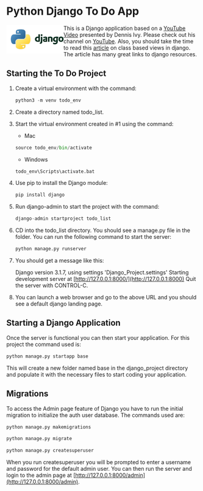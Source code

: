 # Python Django To Do App

<img align="left" alt="Python" width=75px src="https://raw.githubusercontent.com/github/explore/80688e429a7d4ef2fca1e82350fe8e3517d3494d/topics/python/python.png" />
<img align="left" alt="Flask" width=75px src="https://raw.githubusercontent.com/github/explore/80688e429a7d4ef2fca1e82350fe8e3517d3494d/topics/django/django.png" />

This is a Django application based on a [YouTube Video](https://www.youtube.com/watch?v=llbtoQTt4qw&t=3284s) presented by Dennis Ivy. Please check out his channel on [YouTube](https://www.youtube.com/channel/UCTZRcDjjkVajGL6wd76UnGg). Also, you should take the time to read this [article](https://www.dennisivy.com/post/django-class-based-views/) on class based views in django. The article has many great links to django resources.

## Starting the To Do Project

1. Create a virtual environment with the command:

    ``` python
    python3 -m venv todo_env 
    ```

2. Create a directory named todo_list.

3. Start the virtual environment created in #1 using the command:
   - Mac

   ``` python
   source todo_env/bin/activate
   ```

   - Windows

   ``` python
   todo_env\Scripts\activate.bat
    ```

4. Use pip to install the Django module:

    ``` python
    pip install django 
    ```  

5. Run django-admin to start the project with the command:

    ``` python
    django-admin startproject todo_list 
    ```

6. CD into the todo_list directory. You should see a manage.py file in the folder. You can run the following command to start the server:

    ``` python
    python manage.py runserver 
    ```

7. You should get a message like this:

    Django version 3.1.7, using settings 'Django_Project.settings'
    Starting development server at [http://127.0.0.1:8000/](http://127.0.0.1:8000)
    Quit the server with CONTROL-C.

8. You can launch a web browser and go to the above URL and you should see a default django landing page.

## Starting a Django Application

Once the server is functional you can then start your application. For this project the command used is:

``` python
python manage.py startapp base
```

This will create a new folder named base in the django_project directory and populate it with the necessary files to start coding your application.

## Migrations

To access the Admin page feature of Django you have to run the initial migration to initialize the auth user database. The commands used are:

``` python
python manage.py makemigrations 
```

``` python
python manage.py migrate 
```

``` python
python manage.py createsuperuser 
```

When you run createsuperuser you will be prompted to enter a username and password for the default admin user. You can then run the server and login to the admin page at [http://127.0.0.1:8000/admin](http://127.0.0.1:8000/admin).
